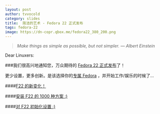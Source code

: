 ```yaml
---
layout: post
author: tvvocold
category: slides 
title:  简洁的艺术 - Fedora 22 正式发布              
tags: fedora-22              
image: https://dn-copr.qbox.me/fedora22_380_200.png
---
```


>*Make things as simple as possible, but not simpler.  —
Albert Einstein*


Dear Linuxers:

###我们很高兴地通知您，万众期待的 [Fedora 22 正式发布](http://fedoramagazine.org/fedora-22-released/)了！

更少设置，更多创新。是该选择你的[专属 Fedora](https://spins.fedoraproject.org/) ，并开始工作/娱乐的时候了...


####[F22 的新变化！](http://hack.fdzh.org/item?id=502)


####[安装 F22 的 1000 种方案 :)](http://hack.fdzh.org/item?id=504) 

####[对 F22 初始化设置 :)](http://hack.fdzh.org/item?id=589) 
